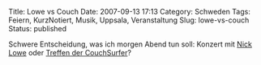 Title: Lowe vs Couch
Date: 2007-09-13 17:13
Category: Schweden
Tags: Feiern, KurzNotiert, Musik, Uppsala, Veranstaltung
Slug: lowe-vs-couch
Status: published

Schwere Entscheidung, was ich morgen Abend tun soll: Konzert mit [Nick
Lowe](http://www1.ticnet.se/PriceTable?l=SE&EVNT=STH17525UKK09141) oder
[Treffen der
CouchSurfer](http://www.couchsurfing.com/meetings.html?mid=3608)?

